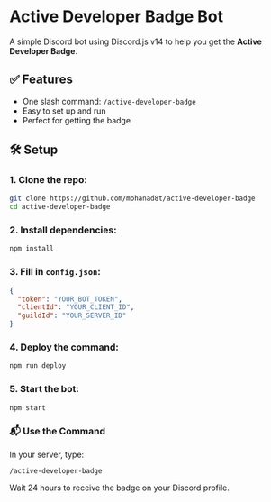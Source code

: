 # Active Developer Badge Bot

A simple Discord bot using Discord.js v14 to help you get the **Active Developer Badge**.

## ✅ Features
- One slash command: `/active-developer-badge`
- Easy to set up and run
- Perfect for getting the badge

## 🛠️ Setup

### 1. Clone the repo:
```bash
git clone https://github.com/mohanad8t/active-developer-badge
cd active-developer-badge
```

### 2. Install dependencies:
```bash
npm install
```

### 3. Fill in `config.json`:
```json
{
  "token": "YOUR_BOT_TOKEN",
  "clientId": "YOUR_CLIENT_ID",
  "guildId": "YOUR_SERVER_ID"
}
```

### 4. Deploy the command:
```bash
npm run deploy
```

### 5. Start the bot:
```bash
npm start
```

### 📬 Use the Command

In your server, type:

```
/active-developer-badge
```

Wait 24 hours to receive the badge on your Discord profile.
